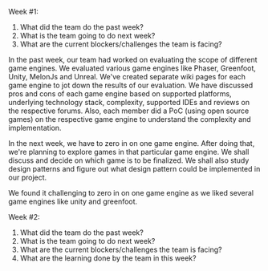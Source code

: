 Week #1:

1.  What did the team do the past week?
2.  What is the team going to do next week?
3.  What are the current blockers/challenges the team is facing?
 

In the past week, our team had worked on evaluating the scope of different game engines. We evaluated various game engines like Phaser, Greenfoot, Unity, MelonJs and Unreal. We've created separate wiki pages for each game engine to jot down the results of our evaluation. We have discussed pros and cons of each game engine based on supported platforms, underlying technology stack, complexity, supported IDEs and reviews on the respective forums. Also, each member did a PoC (using open source games) on the respective game engine to understand the complexity and implementation.

In the next week, we have to zero in on one game engine. After doing that, we're planning to explore games in that particular game engine. We shall discuss and decide on which game is to be finalized. We shall also study design patterns and figure out what design pattern could be implemented in our project.

We found it challenging to zero in on one game engine as we liked several game engines like unity and greenfoot.

Week #2:

1.  What did the team do the past week?
2.  What is the team going to do next week?
3.  What are the current blockers/challenges the team is facing?
4.  What are the learning done by the team in this week?
